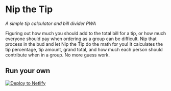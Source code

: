 # Nip the Tip

_A simple tip calculator and bill divider PWA_

Figuring out how much you should add to the total bill for a tip, or how much
everyone should pay when ordering as a group can be difficult. Nip that process
in the bud and let Nip the Tip do the math for you! It calculates the tip
percentage, tip amount, grand total, and how much each person should contribute
when in a group. No more guess work.

## Run your own

[![Deploy to Netlify][deploy-image]][deploy-link]

[deploy-image]: https://www.netlify.com/img/deploy/button.svg
[deploy-link]:
  https://app.netlify.com/start/deploy?repository=https://github.com/wKovacs64/ntt
